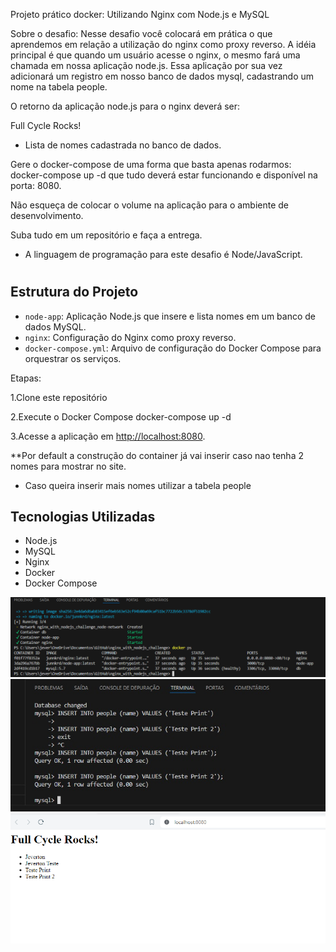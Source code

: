 Projeto prático docker: Utilizando Nginx com Node.js e MySQL

Sobre o desafio:
Nesse desafio você colocará em prática o que aprendemos em relação a utilização do nginx como proxy reverso. A idéia principal é que quando um usuário acesse o nginx, o mesmo fará uma chamada em nossa aplicação node.js. Essa aplicação por sua vez adicionará um registro em nosso banco de dados mysql, cadastrando um nome na tabela people.

O retorno da aplicação node.js para o nginx deverá ser:

Full Cycle Rocks!

- Lista de nomes cadastrada no banco de dados.

Gere o docker-compose de uma forma que basta apenas rodarmos: docker-compose up -d que tudo deverá estar funcionando e disponível na porta: 8080.

Não esqueça de colocar o volume na aplicação para o ambiente de desenvolvimento.

Suba tudo em um repositório e faça a entrega.

- A linguagem de programação para este desafio é Node/JavaScript.

#

#

#

## Estrutura do Projeto

- `node-app`: Aplicação Node.js que insere e lista nomes em um banco de dados MySQL.
- `nginx`: Configuração do Nginx como proxy reverso.
- `docker-compose.yml`: Arquivo de configuração do Docker Compose para orquestrar os serviços.

Etapas:

1.Clone este repositório

2.Execute o Docker Compose
docker-compose up -d

3.Acesse a aplicação em [http://localhost:8080](http://localhost:8080).

\*\*Por default a construção do container já vai inserir caso nao tenha 2 nomes para mostrar no site.

- Caso queira inserir mais nomes utilizar a tabela people

## Tecnologias Utilizadas

- Node.js
- MySQL
- Nginx
- Docker
- Docker Compose

![DockerCompose](prints/dockercompose.png)
![insertManual](prints/insertmanual.png)
![LocalHost](prints/pagelocalhost.png)
